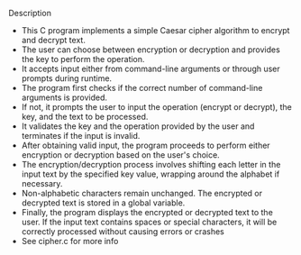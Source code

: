 Description

* This C program implements a simple Caesar cipher algorithm to encrypt and decrypt text.
* The user can choose between encryption or decryption and provides the key to perform the operation. 
* It accepts input either from command-line arguments or through user prompts during runtime.
* The program first checks if the correct number of command-line arguments is provided. 
* If not, it prompts the user to input the operation (encrypt or decrypt), the key, and the text to be processed. 
* It validates the key and the operation provided by the user and terminates if the input is invalid.
* After obtaining valid input, the program proceeds to perform either encryption or decryption based on the user's choice. 
* The encryption/decryption process involves shifting each letter in the input text by the specified key value, wrapping around the alphabet if necessary. 
* Non-alphabetic characters remain unchanged. The encrypted or decrypted text is stored in a global variable.
* Finally, the program displays the encrypted or decrypted text to the user. If the input text contains spaces or special characters, it will be correctly processed without causing errors or crashes
* See cipher.c for more info
